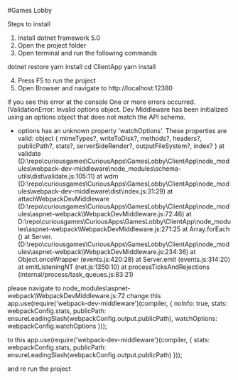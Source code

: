 #Games Lobby

Steps to install
1. Install dotnet framework 5.0
2. Open the project folder
3. Open terminal and run the following commands

dotnet restore
yarn install
cd ClientApp
yarn install


4. Press F5 to run the project
5. Open Browser and navigate to 
http://localhost:12380




if you see this error at the console
One or more errors occurred. (ValidationError: Invalid options object. Dev Middleware has been initialized using an options object that does not match the API schema.
 - options has an unknown property 'watchOptions'. These properties are valid:
   object { mimeTypes?, writeToDisk?, methods?, headers?, publicPath?, stats?, serverSideRender?, outputFileSystem?, index? }
    at validate (D:\repo\curiousgames\CuriousApps\GamesLobby\ClientApp\node_modules\webpack-dev-middleware\node_modules\schema-utils\dist\validate.js:105:11)
    at wdm (D:\repo\curiousgames\CuriousApps\GamesLobby\ClientApp\node_modules\webpack-dev-middleware\dist\index.js:31:29)
    at attachWebpackDevMiddleware (D:\repo\curiousgames\CuriousApps\GamesLobby\ClientApp\node_modules\aspnet-webpack\WebpackDevMiddleware.js:72:46)
    at D:\repo\curiousgames\CuriousApps\GamesLobby\ClientApp\node_modules\aspnet-webpack\WebpackDevMiddleware.js:271:25
    at Array.forEach (<anonymous>)
    at Server.<anonymous> (D:\repo\curiousgames\CuriousApps\GamesLobby\ClientApp\node_modules\aspnet-webpack\WebpackDevMiddleware.js:234:36)
    at Object.onceWrapper (events.js:420:28)
    at Server.emit (events.js:314:20)
    at emitListeningNT (net.js:1350:10)
    at processTicksAndRejections (internal/process/task_queues.js:83:21)


please navigate to 
node_modules\aspnet-webpack\WebpackDevMiddleware.js:72
change this
    app.use(require('webpack-dev-middleware')(compiler, {
        noInfo: true,
        stats: webpackConfig.stats,
        publicPath: ensureLeadingSlash(webpackConfig.output.publicPath),
        watchOptions: webpackConfig.watchOptions
    }));

to this
    app.use(require('webpack-dev-middleware')(compiler, {
        stats: webpackConfig.stats,
        publicPath: ensureLeadingSlash(webpackConfig.output.publicPath)
    }));


and re run the project

